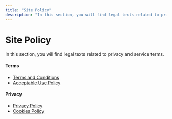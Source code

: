 ```yaml
---
title: "Site Policy"
description: "In this section, you will find legal texts related to privacy and service terms of the mmesh multi-cloud integration platform."
---
```


# Site Policy

In this section, you will find legal texts related to privacy and service terms.

#### Terms

- [Terms and Conditions](/docs/legal/terms/terms-and-conditions/)
- [Acceptable Use Policy](/docs/legal/terms/acceptable-use-policy/)

#### Privacy

- [Privacy Policy](/docs/legal/privacy/privacy-policy/)
- [Cookies Policy](/docs/legal/privacy/cookies-policy/)

